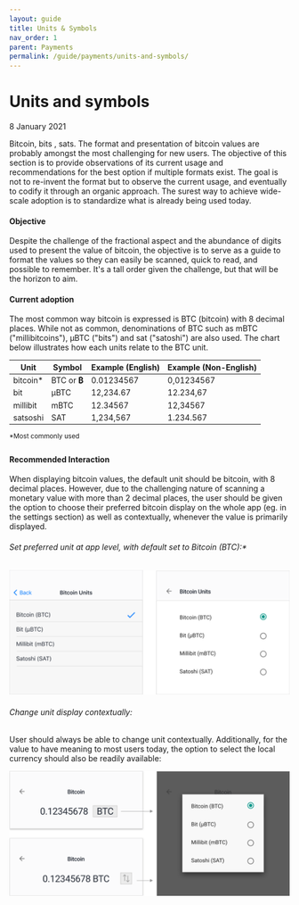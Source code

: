 ```yaml
---
layout: guide
title: Units & Symbols
nav_order: 1
parent: Payments
permalink: /guide/payments/units-and-symbols/
---
```


# Units and symbols

<!--Don't forget to update date -->
8 January 2021

Bitcoin, bits , sats. The format and presentation of bitcoin values are probably amongst the most challenging for new users. The objective of this section is to provide observations of its current usage and recommendations for the best option if multiple formats exist. The goal is not to re-invent the format but to observe the current usage, and eventually to codify it through an organic approach. The surest way to achieve wide-scale adoption is to standardize what is already being used today. 



#### Objective

Despite the challenge of the fractional aspect and the abundance of digits used to present the value of bitcoin, the objective is to serve as a guide to format the values so they can easily be scanned, quick to read, and possible to remember. It's a tall order given the challenge, but that will be the horizon to aim. 



#### Current adoption

The most common way bitcoin is expressed is BTC (bitcoin) with 8 decimal places. While not as common, denominations of BTC such as mBTC ("millibitcoins"), μBTC ("bits") and sat ("satoshi") are also used. The chart below illustrates how each units relate to the BTC unit.

| Unit     | Symbol       | Example (English) | Example (Non-English) |
| -------- | ------------ | ----------------- | --------------------- |
| bitcoin* | BTC or **₿** | 0.01234567        | 0,01234567            |
| bit      | μBTC         | 12,234.67         | 12.234,67             |
| millibit | mBTC         | 12.34567          | 12,34567              |
| satsoshi | SAT          | 1,234,567         | 1.234.567             |

<sup>*Most commonly used</sup>



#### Recommended Interaction

When displaying bitcoin values, the default unit should be bitcoin, with 8 decimal places. However, due to the challenging nature of scanning a monetary value with more than 2 decimal places, the user should be given the option to choose their preferred bitcoin display on the whole app (eg. in the settings section) as well as contextually, whenever the value is primarily displayed. 



###### Set preferred unit at app level, with default set to Bitcoin (BTC):*

![appsetting](/../../../assets/images/payments/appsetting.svg)



###### Change unit display contextually:

User should always be able to change unit contextually. Additionally, for the value to have meaning to most users today, the option to select the local currency should also be readily available:

![ContextualSetting](/../../../assets/images/payments/ContextualSetting.svg)
